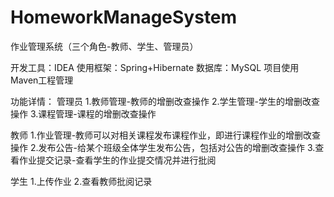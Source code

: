 # HomeworkManageSystem
作业管理系统（三个角色-教师、学生、管理员）

开发工具：IDEA
使用框架：Spring+Hibernate
数据库：MySQL
项目使用Maven工程管理

功能详情：
管理员
1.教师管理-教师的增删改查操作
2.学生管理-学生的增删改查操作
3.课程管理-课程的增删改查操作

教师
1.作业管理-教师可以对相关课程发布课程作业，即进行课程作业的增删改查操作
2.发布公告-给某个班级全体学生发布公告，包括对公告的增删改查操作
3.查看作业提交记录-查看学生的作业提交情况并进行批阅

学生
1.上传作业
2.查看教师批阅记录



